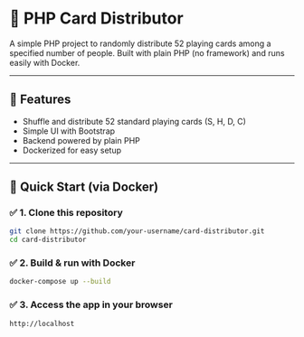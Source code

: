 # 🎴 PHP Card Distributor

A simple PHP project to randomly distribute 52 playing cards among a specified number of people. Built with plain PHP (no framework) and runs easily with Docker.

---

## 🧰 Features

- Shuffle and distribute 52 standard playing cards (S, H, D, C)
- Simple UI with Bootstrap
- Backend powered by plain PHP
- Dockerized for easy setup

---

## 🚀 Quick Start (via Docker)

### ✅ 1. Clone this repository

```bash
git clone https://github.com/your-username/card-distributor.git
cd card-distributor
```
### ✅ 2. Build & run with Docker

```bash
docker-compose up --build
```
### ✅ 3. Access the app in your browser

```bash
http://localhost
```
